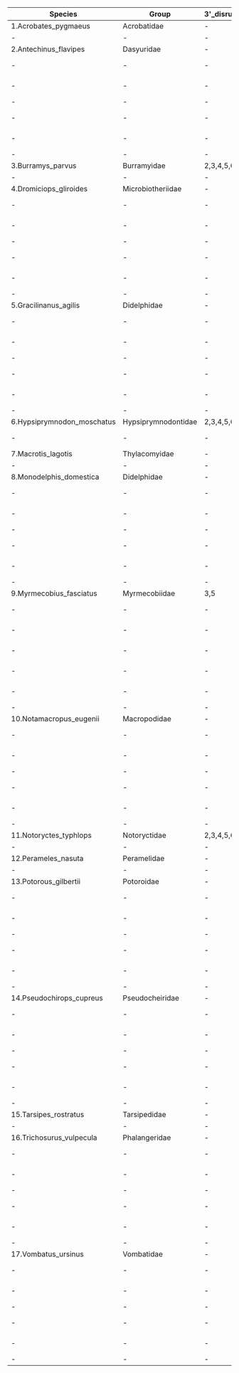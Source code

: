
| Species | Group | 3'_disrupted_exons | 5'_disrupted_exons | ORF | Query | Subject | Query_length | Alignment_length | Q_start | Q_end | S_start | S_end | E_value | Bit_score | %_Query_cov | %_ident | Gaps | Strand |
| --- | --- | --- | --- | --- | --- | --- | --- | --- | --- | --- | --- | --- | --- | --- | --- | --- | --- | --- |
| 1.Acrobates_pygmaeus | Acrobatidae | - | - | ❌ | - |
| - | - | - | - | - | - | - | - | - | - | - | - | - | - | - | - | - | - | - |
| 2.Antechinus_flavipes | Dasyuridae | - | - | ✅ | * | * | * | * | * | * | * | * | * | * | * | * | * | * |
| - | - | - | - | - | exon_1 | CM028220.1 | 194 | 194 | 1 | 194 | 296599254 | 296599061 | 7.42e-65 | 251 | 100 | 88.660 | 0 | minus |
| - | - | - | - | - | exon_2 | CM028220.1 | 304 | 304 | 1 | 304 | 296595460 | 296595157 | 2.72e-117 | 427 | 100 | 91.118 | 0 | minus |
| - | - | - | - | - | exon_3 | CM028220.1 | 828 | 828 | 1 | 828 | 296589128 | 296588301 | 0.0 | 1156 | 100 | 90.942 | 0 | minus |
| - | - | - | - | - | exon_4 | CM028220.1 | 213 | 213 | 1 | 213 | 296577357 | 296577145 | 1.08e-88 | 331 | 100 | 94.366 | 0 | minus |
| - | - | - | - | - | exon_5 | CM028220.1 | 124 | 124 | 1 | 124 | 296571494 | 296571371 | 6.79e-50 | 202 | 100 | 95.968 | 0 | minus |
| - | - | - | - | - | exon_6 | CM028220.1 | 1124 | 1127 | 1 | 1124 | 296568920 | 296567794 | 0.0 | 1639 | 100 | 92.280 | 3 | minus |
| 3.Burramys_parvus | Burramyidae | 2,3,4,5,6 | 2,3,4,5 | ❌ | * | * | * | * | * | * | * | * | * | * | * | * | * | * |
| - | - | - | - | - | exon_1 | CAJGPN010001534.1 | 194 | 26 | 155 | 179 | 451 | 476 | 0.009 | 35.6 | 13 | 92.308 | 1 | plus |
| 4.Dromiciops_gliroides | Microbiotheriidae | - | - | ✅ | * | * | * | * | * | * | * | * | * | * | * | * | * | * |
| - | - | - | - | - | exon_1 | CM033368.1 | 194 | 194 | 1 | 194 | 349052458 | 349052265 | 1.69e-79 | 301 | 100 | 94.330 | 0 | minus |
| - | - | - | - | - | exon_2 | CM033368.1 | 304 | 304 | 1 | 304 | 349046780 | 349046477 | 2.47e-124 | 450 | 100 | 92.763 | 0 | minus |
| - | - | - | - | - | exon_3 | CM033368.1 | 828 | 828 | 1 | 828 | 349042039 | 349041212 | 0.0 | 1251 | 100 | 93.478 | 0 | minus |
| - | - | - | - | - | exon_4 | CM033368.1 | 213 | 213 | 1 | 213 | 349028520 | 349028308 | 9.15e-90 | 335 | 100 | 94.836 | 0 | minus |
| - | - | - | - | - | exon_5 | CM033368.1 | 124 | 122 | 1 | 122 | 349022905 | 349022784 | 2.80e-42 | 176 | 98 | 91.803 | 0 | minus |
| - | - | - | - | - | exon_6 | CM033368.1 | 1124 | 1127 | 1 | 1124 | 349019375 | 349018249 | 0.0 | 1635 | 100 | 92.192 | 3 | minus |
| 5.Gracilinanus_agilis | Didelphidae | - | - | ✅ | * | * | * | * | * | * | * | * | * | * | * | * | * | * |
| - | - | - | - | - | exon_1 | CM028238.1 | 194 | 194 | 1 | 194 | 369372015 | 369371822 | 5.08e-74 | 283 | 100 | 92.268 | 0 | minus |
| - | - | - | - | - | exon_2 | CM028238.1 | 304 | 304 | 1 | 304 | 369366779 | 369366476 | 3.15e-117 | 427 | 100 | 91.118 | 0 | minus |
| - | - | - | - | - | exon_3 | CM028238.1 | 828 | 828 | 1 | 828 | 369364199 | 369363372 | 0.0 | 1201 | 100 | 92.150 | 0 | minus |
| - | - | - | - | - | exon_4 | CM028238.1 | 213 | 213 | 1 | 213 | 369357367 | 369357155 | 2.75e-84 | 317 | 100 | 92.958 | 0 | minus |
| - | - | - | - | - | exon_5 | CM028238.1 | 124 | 124 | 1 | 124 | 369352528 | 369352405 | 1.33e-40 | 170 | 100 | 90.323 | 0 | minus |
| - | - | - | - | - | exon_6 | CM028238.1 | 1124 | 1127 | 1 | 1124 | 369348782 | 369347656 | 0.0 | 1508 | 100 | 89.707 | 3 | minus |
| 6.Hypsiprymnodon_moschatus | Hypsiprymnodontidae | 2,3,4,5,6 | 1,2,3,4,5 | ❌ | * | * | * | * | * | * | * | * | * | * | * | * | * | * |
| - | - | - | - | - | exon_4 | CAJGQX010001773.1 | 213 | 40 | 169 | 208 | 114 | 77 | 7.29e-04 | 39.2 | 19 | 82.500 | 2 | minus |
| 7.Macrotis_lagotis | Thylacomyidae | - | - | ❌ | * | * | * | * | * | * | * | * | * | * | * | * | * | * |
| - | - | - | - | - | - | - | - | - | - | - | - | - | - | - | - | - | - | - |
| 8.Monodelphis_domestica | Didelphidae | - | - | ✅ | * | * | * | * | * | * | * | * | * | * | * | * | * | * |
| - | - | - | - | - | exon_1 | CM051224.1 | 194 | 194 | 1 | 194 | 384650899 | 384650706 | 1.16e-75 | 288 | 100 | 92.784 | 0 | minus |
| - | - | - | - | - | exon_2 | CM051224.1 | 304 | 304 | 1 | 304 | 384646315 | 384646012 | 3.06e-117 | 427 | 100 | 91.118 | 0 | minus |
| - | - | - | - | - | exon_3 | CM051224.1 | 828 | 828 | 1 | 828 | 384643985 | 384643158 | 0.0 | 1178 | 100 | 91.546 | 0 | minus |
| - | - | - | - | - | exon_4 | CM051224.1 | 213 | 213 | 1 | 213 | 384637019 | 384636807 | 1.38e-81 | 308 | 100 | 92.019 | 0 | minus |
| - | - | - | - | - | exon_5 | CM051224.1 | 124 | 123 | 2 | 124 | 384632270 | 384632148 | 5.14e-33 | 146 | 99 | 86.179 | 0 | minus |
| - | - | - | - | - | exon_6 | CM051224.1 | 1124 | 1127 | 1 | 1124 | 384629054 | 384627928 | 0.0 | 1486 | 100 | 89.264 | 3 | minus |
| 9.Myrmecobius_fasciatus | Myrmecobiidae | 3,5 | - | ❌ | * | * | * | * | * | * | * | * | * | * | * | * | * | * |
| - | - | - | - | - | exon_1 | JAJPUD010000315.1 | 194 | 194 | 1 | 194 | 352828 | 353021 | 1.75e-60 | 238 | 100 | 87.113 | 0 | plus |
| - | - | - | - | - | exon_2 | JAJPUD010000315.1 | 304 | 303 | 3 | 304 | 355730 | 356029 | 7.33e-106 | 389 | 99 | 88.779 | 4 | plus |
| - | - | - | - | - | exon_3 | JAJPUD010000315.1 | 828 | 382 | 447 | 828 | 361296 | 361674 | 1.18e-127 | 462 | 46 | 86.911 | 3 | plus |
| - | - | - | - | - | exon_4 | JAJPUD010000315.1 | 213 | 208 | 6 | 213 | 373323 | 373528 | 2.38e-78 | 297 | 98 | 91.827 | 2 | plus |
| - | - | - | - | - | exon_5 | JAJPUD010000315.1 | 124 | 123 | 2 | 124 | 379425 | 379547 | 1.31e-46 | 191 | 99 | 94.309 | 0 | plus |
| - | - | - | - | - | exon_6 | JAJPUD010000315.1 | 1124 | 899 | 1 | 899 | 382361 | 383244 | 0.0 | 1158 | 80 | 88.654 | 15 | plus |
| 10.Notamacropus_eugenii | Macropodidae | - | - | ✅ | * | * | * | * | * | * | * | * | * | * | * | * | * | * |
| - | - | - | - | - | exon_1 | CM051814.1 | 194 | 194 | 1 | 194 | 198477298 | 198477105 | 8.01e-84 | 315 | 100 | 95.876 | 0 | minus |
| - | - | - | - | - | exon_2 | CM051814.1 | 304 | 304 | 1 | 304 | 198472342 | 198472042 | 7.38e-125 | 453 | 100 | 93.092 | 3 | minus |
| - | - | - | - | - | exon_3 | CM051814.1 | 828 | 828 | 1 | 828 | 198469901 | 198469074 | 0.0 | 1260 | 100 | 93.720 | 0 | minus |
| - | - | - | - | - | exon_4 | CM051814.1 | 213 | 213 | 1 | 213 | 198459450 | 198459238 | 4.34e-94 | 349 | 100 | 96.244 | 0 | minus |
| - | - | - | - | - | exon_5 | CM051814.1 | 124 | 122 | 3 | 124 | 198455304 | 198455183 | 5.64e-45 | 185 | 98 | 93.443 | 0 | minus |
| - | - | - | - | - | exon_6 | CM051814.1 | 1124 | 1127 | 1 | 1124 | 198452029 | 198450903 | 0.0 | 1684 | 100 | 93.168 | 3 | minus |
| 11.Notoryctes_typhlops | Notoryctidae | 2,3,4,5,6 | 1,2,3,4,5 | ❌ | * | * | * | * | * | * | * | * | * | * | * | * | * | * |
| - | - | - | - | - | exon_3 | CAJGPS010002015.1 | 828 | 37 | 690 | 725 | 163 | 128 | 0.009 | 38.3 | 4 | 86.486 | 2 | minus |
| 12.Perameles_nasuta | Peramelidae | - | - | ❌ | * | * | * | * | * | * | * | * | * | * | * | * | * | * |
| - | - | - | - | - | - | - | - | - | - | - | - | - | - | - | - | - | - | - |
| 13.Potorous_gilbertii | Potoroidae | - | - | ✅ | * | * | * | * | * | * | * | * | * | * | * | * | * | * |
| - | - | - | - | - | exon_1 | CM053770.1 | 194 | 194 | 1 | 194 | 394690254 | 394690061 | 3.74e-82 | 310 | 100 | 95.361 | 0 | minus |
| - | - | - | - | - | exon_2 | CM053770.1 | 304 | 304 | 1 | 304 | 394685435 | 394685135 | 8.11e-125 | 453 | 100 | 93.092 | 3 | minus |
| - | - | - | - | - | exon_3 | CM053770.1 | 828 | 828 | 1 | 828 | 394683078 | 394682251 | 0.0 | 1264 | 100 | 93.841 | 0 | minus |
| - | - | - | - | - | exon_4 | CM053770.1 | 213 | 213 | 1 | 213 | 394672645 | 394672433 | 1.05e-89 | 335 | 100 | 94.836 | 0 | minus |
| - | - | - | - | - | exon_5 | CM053770.1 | 124 | 124 | 1 | 124 | 394626639 | 394626762 | 2.16e-44 | 184 | 100 | 92.742 | 0 | plus |
| - | - | - | - | - | exon_6 | CM053770.1 | 1124 | 1127 | 1 | 1124 | 394629849 | 394630975 | 0.0 | 1630 | 100 | 92.103 | 3 | plus |
| 14.Pseudochirops_cupreus | Pseudocheiridae | - | - | ✅ | * | * | * | * | * | * | * | * | * | * | * | * | * | * |
| - | - | - | - | - | exon_1 | CM053584.1 | 194 | 194 | 1 | 194 | 276804776 | 276804583 | 2.21e-78 | 297 | 100 | 93.814 | 0 | minus |
| - | - | - | - | - | exon_2 | CM053584.1 | 304 | 304 | 1 | 304 | 276800043 | 276799740 | 1.37e-121 | 441 | 100 | 92.105 | 0 | minus |
| - | - | - | - | - | exon_3 | CM053584.1 | 828 | 828 | 1 | 828 | 276797201 | 276796374 | 0.0 | 1255 | 100 | 93.599 | 0 | minus |
| - | - | - | - | - | exon_4 | CM053584.1 | 213 | 213 | 1 | 213 | 276786795 | 276786583 | 2.31e-91 | 340 | 100 | 95.305 | 0 | minus |
| - | - | - | - | - | exon_5 | CM053584.1 | 124 | 123 | 2 | 124 | 276781069 | 276780947 | 3.21e-48 | 196 | 99 | 95.122 | 0 | minus |
| - | - | - | - | - | exon_6 | CM053584.1 | 1124 | 1127 | 1 | 1124 | 276778041 | 276776915 | 0.0 | 1680 | 100 | 93.079 | 3 | minus |
| 15.Tarsipes_rostratus | Tarsipedidae | - | - | ❌ | * | * | * | * | * | * | * | * | * | * | * | * | * | * |
| - | - | - | - | - | - | - | - | - | - | - | - | - | - | - | - | - | - | - |
| 16.Trichosurus_vulpecula | Phalangeridae | - | - | ✅ | * | * | * | * | * | * | * | * | * | * | * | * | * | * |
| - | - | - | - | - | exon_1 | CM021911.1 | 194 | 194 | 1 | 194 | 147990635 | 147990828 | 1.72e-79 | 301 | 100 | 94.330 | 0 | plus |
| - | - | - | - | - | exon_2 | CM021911.1 | 304 | 304 | 1 | 304 | 147995227 | 147995530 | 2.86e-117 | 427 | 100 | 91.118 | 0 | plus |
| - | - | - | - | - | exon_3 | CM021911.1 | 828 | 824 | 1 | 824 | 147997914 | 147998737 | 0.0 | 1302 | 99 | 95.024 | 0 | plus |
| - | - | - | - | - | exon_4 | CM021911.1 | 213 | 212 | 2 | 213 | 148010912 | 148011123 | 3.95e-88 | 329 | 99 | 94.340 | 0 | plus |
| - | - | - | - | - | exon_5 | CM021911.1 | 124 | 123 | 2 | 124 | 148016713 | 148016835 | 3.46e-41 | 173 | 99 | 91.057 | 0 | plus |
| - | - | - | - | - | exon_6 | CM021911.1 | 1124 | 1127 | 1 | 1124 | 148019873 | 148020999 | 0.0 | 1720 | 100 | 93.878 | 3 | plus |
| 17.Vombatus_ursinus | Vombatidae | - | - | ✅ | * | * | * | * | * | * | * | * | * | * | * | * | * | * |
| - | - | - | - | - | exon_1 | UNPS02006779.1 | 194 | 194 | 1 | 194 | 6972976 | 6972783 | 1.12e-94 | 351 | 100 | 100.000 | 0 | minus |
| - | - | - | - | - | exon_2 | UNPS02006779.1 | 304 | 304 | 1 | 304 | 6969192 | 6968889 | 3.61e-154 | 549 | 100 | 100.000 | 0 | minus |
| - | - | - | - | - | exon_3 | UNPS02006779.1 | 828 | 828 | 1 | 828 | 6966499 | 6965672 | 0.0 | 1494 | 100 | 100.000 | 0 | minus |
| - | - | - | - | - | exon_4 | UNPS02006779.1 | 213 | 213 | 1 | 213 | 6952369 | 6952157 | 6.09e-105 | 385 | 100 | 100.000 | 0 | minus |
| - | - | - | - | - | exon_5 | UNPS02006779.1 | 124 | 124 | 1 | 124 | 6946605 | 6946482 | 6.50e-57 | 224 | 100 | 100.000 | 0 | minus |
| - | - | - | - | - | exon_6 | UNPS02006779.1 | 1124 | 1124 | 1 | 1124 | 6943364 | 6942241 | 0.0 | 2028 | 100 | 100.000 | 0 | minus |

